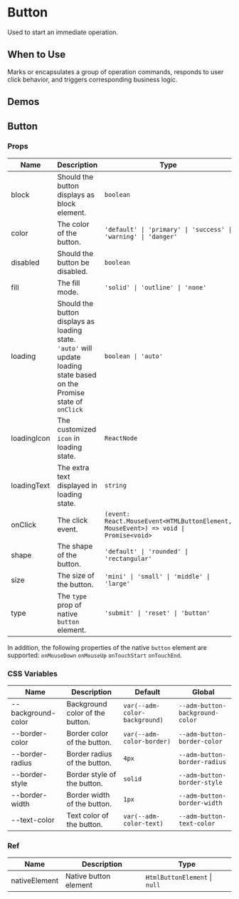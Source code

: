 # Button

Used to start an immediate operation.

## When to Use

Marks or encapsulates a group of operation commands, responds to user click behavior, and triggers corresponding business logic.

## Demos

<code src="./demos/demo1.tsx"></code>

<code src="./demos/demo2.tsx"></code>

## Button

### Props

| Name | Description | Type | Default |
| --- | --- | --- | --- |
| block | Should the button displays as block element. | `boolean` | `false` |
| color | The color of the button. | `'default' \| 'primary' \| 'success' \| 'warning' \| 'danger'` | `'default'` |
| disabled | Should the button be disabled. | `boolean` | `false` |
| fill | The fill mode. | `'solid' \| 'outline' \| 'none'` | `'solid'` |
| loading | Should the button displays as loading state. `'auto'` will update loading state based on the Promise state of `onClick` | `boolean \| 'auto'` | `false` |
| loadingIcon | The customized `icon` in loading state. | `ReactNode` | `<DotLoading color='currentColor' />` |
| loadingText | The extra text displayed in loading state. | `string` | - |
| onClick | The click event. | `(event: React.MouseEvent<HTMLButtonElement, MouseEvent>) => void \| Promise<void>` | - |
| shape | The shape of the button. | `'default' \| 'rounded' \| 'rectangular'` | `'default'` |
| size | The size of the button. | `'mini' \| 'small' \| 'middle' \| 'large'` | `'middle'` |
| type | The `type` prop of native `button` element. | `'submit' \| 'reset' \| 'button'` | `'button'` |

In addition, the following properties of the native `button` element are supported: `onMouseDown` `onMouseUp` `onTouchStart` `onTouchEnd`.

### CSS Variables

| Name | Description | Default | Global |
| --- | --- | --- | --- |
| --background-color | Background color of the button. | `var(--adm-color-background)` | `--adm-button-background-color` |
| --border-color | Border color of the button. | `var(--adm-color-border)` | `--adm-button-border-color` |
| --border-radius | Border radius of the button. | `4px` | `--adm-button-border-radius` |
| --border-style | Border style of the button. | `solid` | `--adm-button-border-style` |
| --border-width | Border width of the button. | `1px` | `--adm-button-border-width` |
| --text-color | Text color of the button. | `var(--adm-color-text)` | `--adm-button-text-color` |

### Ref

| Name          | Description           | Type                          |
| ------------- | --------------------- | ----------------------------- |
| nativeElement | Native button element | `HtmlButtonElement` \| `null` |
